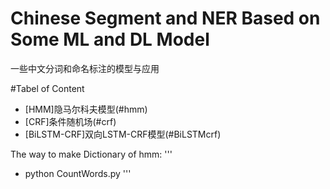 # Chinese Segment and NER Based on Some ML and DL Model
一些中文分词和命名标注的模型与应用

#Tabel of Content

- [HMM]隐马尔科夫模型(#hmm)
- [CRF]条件随机场(#crf)
- [BiLSTM-CRF]双向LSTM-CRF模型(#BiLSTMcrf)

<a name ="hmm"></a>
The way to make Dictionary of hmm:
'''
  - python CountWords.py
'''
